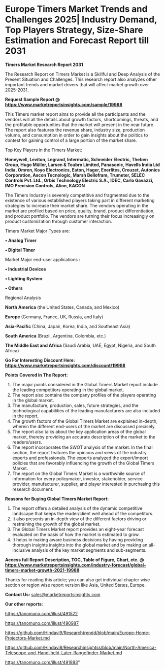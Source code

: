 # Europe Timers Market Trends and Challenges 2025| Industry Demand, Top Players Strategy, Size-Share Estimation and Forecast Report till 2031

<strong>Timers Market Research Report 2031</strong>

The Research Report on Timers Market is a Skillful and Deep Analysis of the Present Situation and Challenges. This research report also analyzes other important trends and market drivers that will affect market growth over 2025-2031.

<strong>Request Sample Report @ <a href=https://www.marketreportsinsights.com/sample/19988>https://www.marketreportsinsights.com/sample/19988</a></strong>

This Timers market report aims to provide all the participants and the vendors will all the details about growth factors, shortcomings, threats, and the profitable opportunities that the market will present in the near future. The report also features the revenue share, industry size, production volume, and consumption in order to gain insights about the politics to contest for gaining control of a large portion of the market share.

Top Key Players in the Timers Market:

<strong>Honeywell, Leviton, Legrand, Intermatic, Schneider Electric, Theben Group, Hugo Müller, Larsen & Toubro Limited, Panasonic, Havells India Ltd India, Omron, Koyo Electronics, Eaton, Hager, Enerlites, Crouzet, Autonics Corporation, Ascon Tecnologic, Marsh Bellofram, Trumeter, SELEC Controls Pvt. Ltd., Orbis Technology Electric S.A., IDEC, Carlo Gavazzi, IMO Precision Controls, Alion, KACON</strong>

The Timers Industry is severely competitive and fragmented due to the existence of various established players taking part in different marketing strategies to increase their market share. The vendors operating in the market are profiled based on price, quality, brand, product differentiation, and product portfolio. The vendors are turning their focus increasingly on product customization through customer interaction.

Timers Market Major Types are:

<strong>• Analog Timer

• Digital Timer</strong>

Market Major end-user applications :

<strong>• Industrial Devices

• Lighting System

• Others</strong>

Regional Analysis

</u><strong><b>North America</b></strong> (the United States, Canada, and Mexico)

<strong><b>Europe </b></strong>(Germany, France, UK, Russia, and Italy)

<strong><b>Asia-Pacific</b></strong> (China, Japan, Korea, India, and Southeast Asia)

<strong><b>South America</b></strong> (Brazil, Argentina, Colombia, etc.)

<strong><b>The Middle East and Africa</b></strong> (Saudi Arabia, UAE, Egypt, Nigeria, and South Africa)

<strong>Go For Interesting Discount Here: <a href=https://www.marketreportsinsights.com/discount/19988>https://www.marketreportsinsights.com/discount/19988</a></strong>

<strong>Points Covered in The Report:</strong>
<ol>
  <li>The major points considered in the Global Timers Market report include the leading competitors operating in the global market.</li>
  <li>The report also contains the company profiles of the players operating in the global market.</li>
  <li>The manufacture, production, sales, future strategies, and the technological capabilities of the leading manufacturers are also included in the report.</li>
  <li>The growth factors of the Global Timers Market are explained in-depth, wherein the different end-users of the market are discussed precisely.</li>
  <li>The report also talks about the key application areas of the global market, thereby providing an accurate description of the market to the readers/users.</li>
  <li>The report incorporates the SWOT analysis of the market. In the final section, the report features the opinions and views of the industry experts and professionals. The experts analyzed the export/import policies that are favorably influencing the growth of the Global Timers Market.</li>
  <li>The report on the Global Timers Market is a worthwhile source of information for every policymaker, investor, stakeholder, service provider, manufacturer, supplier, and player interested in purchasing this research document.</li>
</ol>
<strong>Reasons for Buying Global Timers Market Report:</strong>

<ol>
  <li>The report offers a detailed analysis of the dynamic competitive landscape that keeps the reader/client well ahead of the competitors.</li>
  <li>It also presents an in-depth view of the different factors driving or restraining the growth of the global market.</li>
  <li>The Global Timers Market report provides an eight-year forecast evaluated on the basis of how the market is estimated to grow.</li>
  <li>It helps in making aware business decisions by having providing thorough insights insights into the global market and by making an all-inclusive analysis of the key market segments and sub-segments.</li>
</ol>
<strong>Access full Report Description, TOC, Table of Figure, Chart, etc. @ <a href=https://www.marketreportsinsights.com/industry-forecast/global-timers-market-growth-2021-19988>https://www.marketreportsinsights.com/industry-forecast/global-timers-market-growth-2021-19988</a></strong>


Thanks for reading this article; you can also get individual chapter wise section or region wise report version like Asia, United States, Europe.

<strong>Contact Us:</strong>
sales@marketreportsinsights.com

<strong>Our other reports:</strong>

<a href=https://tanomuno.com/illust/491522>https://tanomuno.com/illust/491522</a>

<a href=https://tanomuno.com/illust/490987>https://tanomuno.com/illust/490987</a>

<a href=https://github.com/Hindavi9/Researchtrendd/blob/main/Europe-Home-Projectors-Market.md>https://github.com/Hindavi9/Researchtrendd/blob/main/Europe-Home-Projectors-Market.md</a>

<a href=https://github.com/Hindavi8/Researchinsightss/blob/main/North-America-Telescope-and-Hand-held-Later-Rangefinder-Market.md>https://github.com/Hindavi8/Researchinsightss/blob/main/North-America-Telescope-and-Hand-held-Later-Rangefinder-Market.md</a>

<a href=https://tanomuno.com/illust/491883>https://tanomuno.com/illust/491883</a>"
